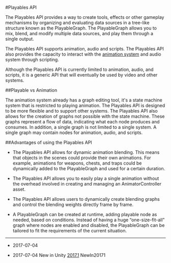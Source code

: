 #Playables API

The Playables API provides a way to create tools, effects or other gameplay mechanisms by organizing and evaluating data sources in a tree-like structure known as the PlayableGraph. The PlayableGraph allows you to mix, blend, and modify multiple data sources, and play them through a single output. 
 
The Playables API supports animation, audio and scripts. The Playables API also provides the capacity to interact with the [animation system](AnimationSection) and audio system through scripting.
 
Although the Playables API is currently limited to animation, audio, and scripts, it is a generic API that will eventually be used by video and other systems.

##Playable vs Animation

The animation system already has a graph editing tool, it's a state machine system that is restricted to playing animation. The Playables API is designed to be more flexible and to support other systems. The Playables API also allows for the creation of graphs not possible with the state machine. These graphs represent a flow of data, indicating what each node produces and consumes. In addition, a single graph is not limited to a single system. A single graph may contain nodes for animation, audio, and scripts.

##Advantages of using the Playables API

* The Playables API allows for dynamic animation blending. This means that objects in the scenes could provide their own animations. For example, animations for weapons, chests, and traps could be dynamically added to the PlayableGraph and used for a certain duration.

* The Playables API allows you to easily play a single animation without the overhead involved in creating and managing an AnimatorController asset.

* The Playables API allows users to dynamically create blending graphs and control the blending weights directly frame by frame.

* A PlayableGraph can be created at runtime, adding playable node as needed, based on conditions. Instead of having a huge “one-size-fit-all” graph where nodes are enabled and disabled, the PlayableGraph can be tailored to fit the requirements of the current situation.

---

* <span class="page-edit">2017-07-04  <!-- include IncludeTextNewPageSomeEdit --></span>

* <span class="page-history">2017-07-04 New in Unity [2017.1](../Manual/30_search.html?q=newin20171) <span class="search-words">NewIn20171</span></span>

